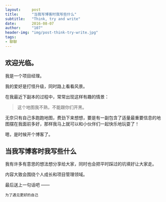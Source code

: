```yaml
---
layout:     post
title:      "当我写博客时我写些什么"
subtitle:   "Think, try and write"
date:       2016-08-07 
author:     "107"
header-img: "img/post-think-try-write.jpg"
tags:
- 聊聊
---
```


## 欢迎光临。

我是一个项目经理。

我的爱好是打怪升级，同时路上看看风景。

在我最近下副本的过程中，常常出现这样有趣的情景：

> 这个地图我不熟，不能跟你们开黑。

无奈只有自己多跑跑地图，费劲下来想想，要是有一副包含了适量最重要信息的地图摆在我面前多好，那样我马上就可以和小伙伴们一起快乐地玩耍了！

嗯，是时候开个博客了。

## 当我写博客时我写些什么

我有许多有意思的想法想分享给大家，同时也会把平时踩过的坑填好让大家走。

内容大致会围绕个人成长和项目管理领域。

最后送上一句话吧 ——

```
为了遇见更好的自己
```
